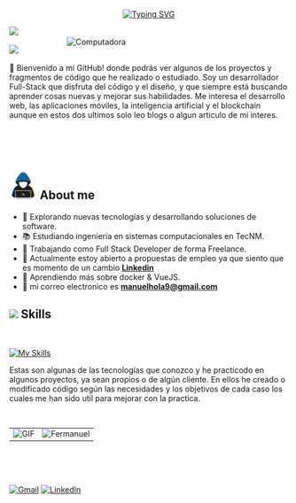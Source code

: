 <br>
<p align="center">
    <a href="https://git.io/typing-svg"><img src="https://readme-typing-svg.herokuapp.com?font=Roboto&weight=500&size=35&pause=1000&color=1168F7&random=false&width=500&lines=Fernando+Espinosa;Computer+Systems+Engineer;Full-Stack+Jr+Developer" alt="Typing SVG" /></a>
</p>

<img src="https://user-images.githubusercontent.com/73097560/115834477-dbab4500-a447-11eb-908a-139a6edaec5c.gif">

<br>

<img src="https://raw.githubusercontent.com/MicaelliMedeiros/micaellimedeiros/master/image/computer-illustration.png" alt="Computadora" min-width="400px" max-width="400px" width="400px" align="right">

![](https://komarev.com/ghpvc/?username=Fermanuel&color=006bed)

<p align="left">
    👋 Bienvenido a mi GitHub! donde podrás ver algunos de los proyectos y fragmentos de código que he realizado o estudiado. Soy un desarrollador Full-Stack que disfruta del código y el diseño, y que siempre está buscando aprender cosas nuevas y mejorar sus habilidades. Me interesa el desarrollo web, las aplicaciones móviles, la inteligencia artificial y el blockchain aunque en estos dos ultimos solo leo blogs o algun articulo de mi interes.
</p>

<br><br><br>

## <picture><img src = "https://github.com/0xAbdulKhalid/0xAbdulKhalid/raw/main/assets/mdImages/about_me.gif" width = 50px></picture> **About me**

- 🤔 Explorando nuevas tecnologías y desarrollando soluciones de software.
- 📚 Estudiando ingenieria en sistemas computacionales en TecNM.
- 💼 Trabajando como Full Stack Developer de forma Freelance.
- 👔 Actualmente estoy abierto a propuestas de empleo ya que siento que es momento de un cambio **[Linkedin](www.linkedin.com/in/f-espinosa)**
- 🌱 Aprendiendo más sobre docker & VueJS.
- 📧 mi correo electronico es **manuelhola9@gmail.com**

## <img src="https://media2.giphy.com/media/QssGEmpkyEOhBCb7e1/giphy.gif?cid=ecf05e47a0n3gi1bfqntqmob8g9aid1oyj2wr3ds3mg700bl&rid=giphy.gif" width ="25"><b> Skills</b>

<br>

[![My Skills](https://skillicons.dev/icons?i=react,js,flutter,git,html,css,c,cpp,cs,bootstrap,dotnet,electron,express,figma,github,jquery,latex,linux,md,materialui,mysql,nodejs,postgres,postman,powershell,prisma,py,sass,supabase,sequelize,vite,wordpress,raspberrypi&perline=13)](https://skillicons.dev)

Estas son algunas de las tecnologías que conozco y he practicodo en algunos proyectos, ya sean propios o de algún cliente. En ellos he creado o modificado código según las necesidades y los objetivos de cada caso los cuales me han sido util para mejorar con la practica.

<br>

<table>
  <tr>
    <td align="center">
      <img alt="GIF" src="https://media.giphy.com/media/836HiJc7pgzy8iNXCn/giphy.gif" width="300px"/>
    </td>
    <td align="center">
      <img src="https://github-readme-stats.vercel.app/api?username=Fermanuel&show_icons=true&theme=dark" alt="Fermanuel" /> 
    </td>
  </tr>
</table>

<br><br><br>

[![Gmail](https://img.shields.io/badge/-GMAIL-D14836?style=for-the-badge&logo=gmail&logoColor=white)](manuelhola9@gmail.com)
[![LinkedIn](https://img.shields.io/badge/-LINKEDIN-0077B5?style=for-the-badge&logo=linkedin&logoColor=white)](www.linkedin.com/in/f-espinosa)
